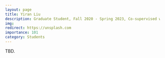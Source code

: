 ```yaml
---
layout: page
title: Yiran Liu
description: Graduate Student, Fall 2020 - Spring 2023, Co-supervised with Prof. Yang Wu and Prof. Xin Feng. Next Stop&#58; BUPT, PhD. 
img:
redirect: https://unsplash.com
importance: 101
category: Students
---
```


TBD.
